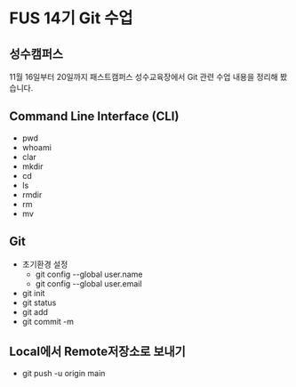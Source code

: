 # FUS 14기 Git 수업
## 성수캠퍼스
11월 16일부터 20일까지 패스트캠퍼스 성수교육장에서 Git 관련 수업 내용을 정리해 봤습니다.

## Command Line Interface (CLI)
- pwd
- whoami
- clar
- mkdir
- cd
- ls
- rmdir
- rm
- mv

## Git
- 초기환경 설정
  - git config --global user.name
  - git config --global user.email 
- git init
- git status
- git add
- git commit -m  

## Local에서 Remote저장소로 보내기
- git push -u origin main